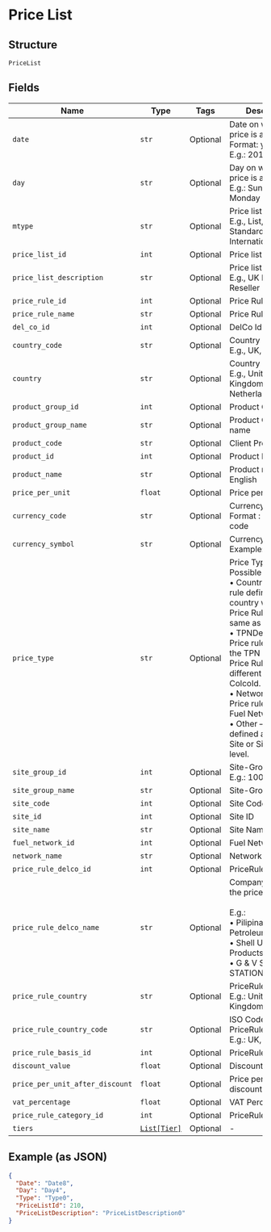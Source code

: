 
# Price List

## Structure

`PriceList`

## Fields

| Name | Type | Tags | Description |
|  --- | --- | --- | --- |
| `date` | `str` | Optional | Date on which the price is applicable.<br>Format: yyyyMMdd<br>E.g.: 20180131 |
| `day` | `str` | Optional | Day on which the price is applicable.<br>E.g.: Sunday, Monday etc. |
| `mtype` | `str` | Optional | Price list type.<br>E.g., List, Shell Standard International List |
| `price_list_id` | `int` | Optional | Price list ID |
| `price_list_description` | `str` | Optional | Price list description<br>E.g., UK Fuels CRT Reseller List Price |
| `price_rule_id` | `int` | Optional | Price Rule Id |
| `price_rule_name` | `str` | Optional | Price Rule Name |
| `del_co_id` | `int` | Optional | DelCo Id |
| `country_code` | `str` | Optional | Country ISO Code<br>E.g., UK, NL, etc., |
| `country` | `str` | Optional | Country<br>E.g., United Kingdom, Netherlands etc |
| `product_group_id` | `int` | Optional | Product Group Id |
| `product_group_name` | `str` | Optional | Product Group name |
| `product_code` | `str` | Optional | Client Product Code |
| `product_id` | `int` | Optional | Product Id |
| `product_name` | `str` | Optional | Product name in English |
| `price_per_unit` | `float` | Optional | Price per unit |
| `currency_code` | `str` | Optional | Currency Code.<br>Format : 3 digit ISO code |
| `currency_symbol` | `str` | Optional | Currency Symbol<br>Example: £ |
| `price_type` | `str` | Optional | Price Type<br>Possible Values are:<br>•	Country– Price rule defined at country whereas Price Rule DelcoId same as ColcoId.<br>•	TPNDelcoPrice – Price rule defined in the TPN whereas Price Rule DelcoId is different from ColcoId.<br>•	NetworkPrice – Price rule defined at Fuel Network level.<br>•	Other – Price rule defined at either Site or SiteGroup level. |
| `site_group_id` | `int` | Optional | Site-Group ID<br>E.g.: 100007 |
| `site_group_name` | `str` | Optional | Site-Group name |
| `site_code` | `int` | Optional | Site Code |
| `site_id` | `int` | Optional | Site ID |
| `site_name` | `str` | Optional | Site Name |
| `fuel_network_id` | `int` | Optional | Fuel Network ID |
| `network_name` | `str` | Optional | Network Name |
| `price_rule_delco_id` | `int` | Optional | PriceRuleDelcoId |
| `price_rule_delco_name` | `str` | Optional | Company Name of the price rule DelCo.<br><br>E.g.:<br>•	Pilipinas Shell Petroleum Corp<br>•	Shell U.K. Oil Products Limited<br>•	G & V SERVICE STATIONS NV |
| `price_rule_country` | `str` | Optional | PriceRuleCountry<br>E.g.: United Kingdom |
| `price_rule_country_code` | `str` | Optional | ISO Code of PriceRuleCountry<br>E.g.: UK, NL, etc., |
| `price_rule_basis_id` | `int` | Optional | PriceRuleBasisId |
| `discount_value` | `float` | Optional | Discount value |
| `price_per_unit_after_discount` | `float` | Optional | Price per unit after discount |
| `vat_percentage` | `float` | Optional | VAT Percentage |
| `price_rule_category_id` | `int` | Optional | PriceRuleCategoryId |
| `tiers` | [`List[Tier]`](../../doc/models/tier.md) | Optional | - |

## Example (as JSON)

```json
{
  "Date": "Date8",
  "Day": "Day4",
  "Type": "Type0",
  "PriceListId": 210,
  "PriceListDescription": "PriceListDescription0"
}
```

